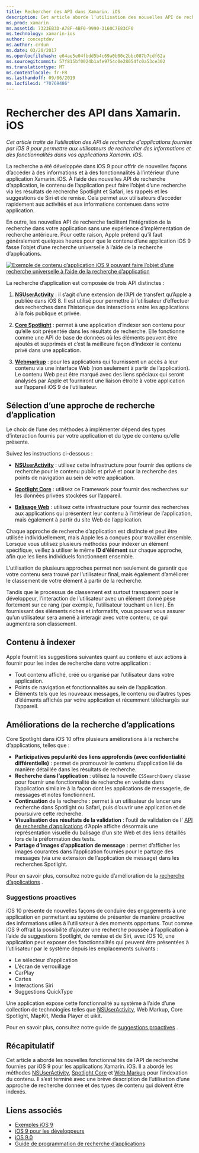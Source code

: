 ```yaml
---
title: Rechercher des API dans Xamarin. iOS
description: Cet article aborde l’utilisation des nouvelles API de recherche d’application fournies par iOS 9 pour permettre aux utilisateurs de rechercher des informations et des fonctionnalités à l’intérieur de vos applications Xamarin. iOS.
ms.prod: xamarin
ms.assetid: 7323EB3D-A78F-4BF0-9990-3160C7E83CF0
ms.technology: xamarin-ios
author: conceptdev
ms.author: crdun
ms.date: 03/20/2017
ms.openlocfilehash: e64ae5e04fbdd5b4c69a0b00c2bbc087b7cdf62a
ms.sourcegitcommit: 57f815bf0024b1afe9754c0e28054fc0a53ce302
ms.translationtype: MT
ms.contentlocale: fr-FR
ms.lasthandoff: 09/06/2019
ms.locfileid: "70769486"
---
```

# <a name="search-apis-in-xamarinios"></a>Rechercher des API dans Xamarin. iOS

_Cet article traite de l’utilisation des API de recherche d’applications fournies par iOS 9 pour permettre aux utilisateurs de rechercher des informations et des fonctionnalités dans vos applications Xamarin. iOS._

La recherche a été développée dans iOS 9 pour offrir de nouvelles façons d’accéder à des informations et à des fonctionnalités à l’intérieur d’une application Xamarin. iOS. À l’aide des nouvelles API de recherche d’application, le contenu de l’application peut faire l’objet d’une recherche via les résultats de recherche Spotlight et Safari, les rappels et les suggestions de Siri et de remise. Cela permet aux utilisateurs d’accéder rapidement aux activités et aux informations contenues dans votre application.

En outre, les nouvelles API de recherche facilitent l’intégration de la recherche dans votre application sans une expérience d’implémentation de recherche antérieure. Pour cette raison, Apple prétend qu’il faut généralement quelques heures pour que le contenu d’une application iOS 9 fasse l’objet d’une recherche universelle à l’aide de la recherche d’applications.

[![](images/intro01.png "Exemple de contenu d’application iOS 9 pouvant faire l’objet d’une recherche universelle à l’aide de la recherche d’application")](images/intro01.png#lightbox)

La recherche d’application est composée de trois API distinctes :

1. [**NSUserActivity**](nsuseractivity.md) : il s’agit d’une extension de l’API de transfert qu’Apple a publiée dans iOS 8. Il est utilisé pour permettre à l’utilisateur d’effectuer des recherches dans l’historique des interactions entre les applications à la fois publique et privée.

2. [**Core Spotlight**](corespotlight.md) : permet à une application d’indexer son contenu pour qu’elle soit présentée dans les résultats de recherche. Elle fonctionne comme une API de base de données où les éléments peuvent être ajoutés et supprimés et c’est la meilleure façon d’indexer le contenu privé dans une application.

3. [**Webmarkup**](web-markup.md) : pour les applications qui fournissent un accès à leur contenu via une interface Web (non seulement à partir de l’application). Le contenu Web peut être marqué avec des liens spéciaux qui seront analysés par Apple et fourniront une liaison étroite à votre application sur l’appareil iOS 9 de l’utilisateur.

## <a name="selecting-an-app-search-approach"></a>Sélection d’une approche de recherche d’application

Le choix de l’une des méthodes à implémenter dépend des types d’interaction fournis par votre application et du type de contenu qu’elle présente.

Suivez les instructions ci-dessous :

- [**NSUserActivity**](nsuseractivity.md) : utilisez cette infrastructure pour fournir des options de recherche pour le contenu public et privé et pour la recherche des points de navigation au sein de votre application.

- [**Spotlight Core**](corespotlight.md) : utilisez ce Framework pour fournir des recherches sur les données privées stockées sur l’appareil.

- [**Balisage Web**](web-markup.md) : utilisez cette infrastructure pour fournir des recherches aux applications qui présentent leur contenu à l’intérieur de l’application, mais également à partir du site Web de l’application.

Chaque approche de recherche d’application est distincte et peut être utilisée individuellement, mais Apple les a conçues pour travailler ensemble. Lorsque vous utilisez plusieurs méthodes pour indexer un élément spécifique, veillez à utiliser le même **ID d’élément** sur chaque approche, afin que les liens individuels fonctionnent ensemble.

L’utilisation de plusieurs approches permet non seulement de garantir que votre contenu sera trouvé par l’utilisateur final, mais également d’améliorer le classement de votre élément à partir de la recherche.

Tandis que le processus de classement est surtout transparent pour le développeur, l’interaction de l’utilisateur avec un élément donné pèse fortement sur ce rang (par exemple, l’utilisateur touchant un lien).
En fournissant des éléments riches et informatifs, vous pouvez vous assurer qu’un utilisateur sera amené à interagir avec votre contenu, ce qui augmentera son classement.

## <a name="what-content-to-index"></a>Contenu à indexer

Apple fournit les suggestions suivantes quant au contenu et aux actions à fournir pour les index de recherche dans votre application :

- Tout contenu affiché, créé ou organisé par l’utilisateur dans votre application.
- Points de navigation et fonctionnalités au sein de l’application.
- Éléments tels que les nouveaux messages, le contenu ou d’autres types d’éléments affichés par votre application et récemment téléchargés sur l’appareil.

## <a name="app-search-enhancements"></a>Améliorations de la recherche d’applications

Core Spotlight dans iOS 10 offre plusieurs améliorations à la recherche d’applications, telles que :

- **Participatives popularité des liens approfondis (avec confidentialité différentielle)** : permet de promouvoir le contenu d’application lié de manière détaillée dans les résultats de recherche.
- **Recherche dans l’application** : utilisez la nouvelle `CSSearchQuery` classe pour fournir une fonctionnalité de recherche en vedette dans l’application similaire à la façon dont les applications de messagerie, de messages et notes fonctionnent.
- **Continuation** de la recherche : permet à un utilisateur de lancer une recherche dans Spotlight ou Safari, puis d’ouvrir une application et de poursuivre cette recherche.
- **Visualisation des résultats de la validation** : l’outil de validation de l' [API de recherche d’applications](https://search.developer.apple.com/appsearch-validation-tool) d’Apple affiche désormais une représentation visuelle du balisage d’un site Web et des liens détaillés lors de la préformation des tests.
- **Partage d’images d’application de message** : permet d’afficher les images courantes dans l’application fournies pour le partage des messages (via une extension de l’application de message) dans les recherches Spotlight.

Pour en savoir plus, consultez notre guide d’amélioration de la [recherche d’applications](~/ios/platform/search/app-search-enhancements.md) .

### <a name="proactive-suggestions"></a>Suggestions proactives

iOS 10 présente de nouvelles façons de conduire des engagements à une application en permettant au système de présenter de manière proactive des informations utiles à l’utilisateur à des moments opportuns. Tout comme iOS 9 offrait la possibilité d’ajouter une recherche poussée à l’application à l’aide de suggestions Spotlight, de remise et de Siri, avec iOS 10, une application peut exposer des fonctionnalités qui peuvent être présentées à l’utilisateur par le système depuis les emplacements suivants :

- Le sélecteur d’application
- L’écran de verrouillage
- CarPlay
- Cartes
- Interactions Siri
- Suggestions QuickType 

Une application expose cette fonctionnalité au système à l’aide d’une collection de technologies telles que [NSUserActivity](xref:Foundation.NSUserActivity), Web Markup, Core Spotlight, MapKit, Media Player et uikit.

Pour en savoir plus, consultez notre guide de [suggestions proactives](~/ios/platform/search/proactive-suggestions.md) .

## <a name="summary"></a>Récapitulatif

Cet article a abordé les nouvelles fonctionnalités de l’API de recherche fournies par iOS 9 pour les applications Xamarin. iOS. Il a abordé les méthodes [NSUserActivity](nsuseractivity.md), [Spotlight Core](corespotlight.md) et [Web Markup](web-markup.md) pour l’indexation du contenu. Il s’est terminé avec une brève description de l’utilisation d’une approche de recherche donnée et des types de contenu qui doivent être indexés.

## <a name="related-links"></a>Liens associés

- [Exemples iOS 9](https://docs.microsoft.com/samples/browse/?products=xamarin&term=Xamarin.iOS+iOS9)
- [iOS 9 pour les développeurs](https://developer.apple.com/ios/pre-release/)
- [iOS 9.0](https://developer.apple.com/library/prerelease/ios/releasenotes/General/WhatsNewIniOS/Articles/iOS9.html)
- [Guide de programmation de recherche d’applications](https://developer.apple.com/library/prerelease/ios/documentation/General/Conceptual/AppSearch/index.html#//apple_ref/doc/uid/TP40016308)

